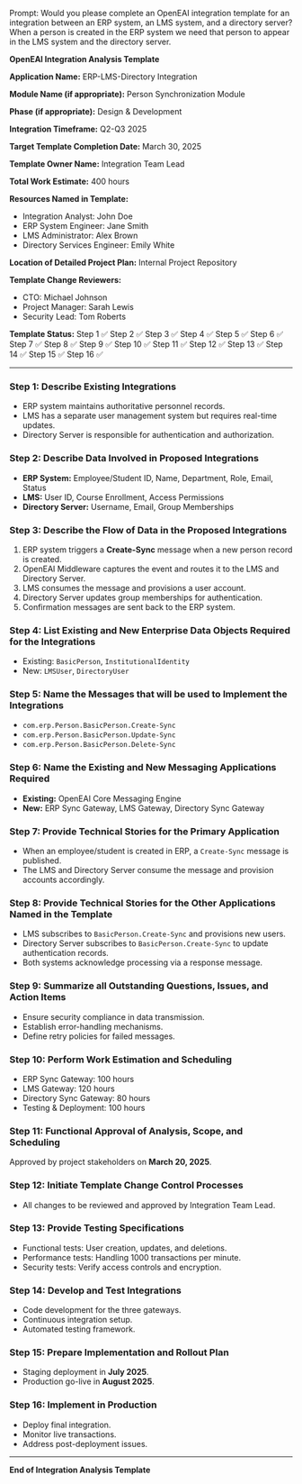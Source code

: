 Prompt: Would you please complete an OpenEAI integration template for an integration between an ERP system, an LMS system, and a directory server? When a person is created in the ERP system we need that person to appear in the LMS system and the directory server.

**OpenEAI Integration Analysis Template**

**Application Name:** ERP-LMS-Directory Integration

**Module Name (if appropriate):** Person Synchronization Module

**Phase (if appropriate):** Design & Development

**Integration Timeframe:** Q2-Q3 2025

**Target Template Completion Date:** March 30, 2025

**Template Owner Name:** Integration Team Lead

**Total Work Estimate:** 400 hours

**Resources Named in Template:**
- Integration Analyst: John Doe
- ERP System Engineer: Jane Smith
- LMS Administrator: Alex Brown
- Directory Services Engineer: Emily White

**Location of Detailed Project Plan:** Internal Project Repository

**Template Change Reviewers:**
- CTO: Michael Johnson
- Project Manager: Sarah Lewis
- Security Lead: Tom Roberts

**Template Status:** Step 1 ✅ Step 2 ✅ Step 3 ✅ Step 4 ✅ Step 5 ✅ Step 6 ✅ Step 7 ✅ Step 8 ✅ Step 9 ✅ Step 10 ✅ Step 11 ✅ Step 12 ✅ Step 13 ✅ Step 14 ✅ Step 15 ✅ Step 16 ✅

---

### **Step 1: Describe Existing Integrations**
- ERP system maintains authoritative personnel records.
- LMS has a separate user management system but requires real-time updates.
- Directory Server is responsible for authentication and authorization.

### **Step 2: Describe Data Involved in Proposed Integrations**
- **ERP System:** Employee/Student ID, Name, Department, Role, Email, Status
- **LMS:** User ID, Course Enrollment, Access Permissions
- **Directory Server:** Username, Email, Group Memberships

### **Step 3: Describe the Flow of Data in the Proposed Integrations**
1. ERP system triggers a **Create-Sync** message when a new person record is created.
2. OpenEAI Middleware captures the event and routes it to the LMS and Directory Server.
3. LMS consumes the message and provisions a user account.
4. Directory Server updates group memberships for authentication.
5. Confirmation messages are sent back to the ERP system.

### **Step 4: List Existing and New Enterprise Data Objects Required for the Integrations**
- Existing: `BasicPerson`, `InstitutionalIdentity`
- New: `LMSUser`, `DirectoryUser`

### **Step 5: Name the Messages that will be used to Implement the Integrations**
- `com.erp.Person.BasicPerson.Create-Sync`
- `com.erp.Person.BasicPerson.Update-Sync`
- `com.erp.Person.BasicPerson.Delete-Sync`

### **Step 6: Name the Existing and New Messaging Applications Required**
- **Existing:** OpenEAI Core Messaging Engine
- **New:** ERP Sync Gateway, LMS Gateway, Directory Sync Gateway

### **Step 7: Provide Technical Stories for the Primary Application**
- When an employee/student is created in ERP, a `Create-Sync` message is published.
- The LMS and Directory Server consume the message and provision accounts accordingly.

### **Step 8: Provide Technical Stories for the Other Applications Named in the Template**
- LMS subscribes to `BasicPerson.Create-Sync` and provisions new users.
- Directory Server subscribes to `BasicPerson.Create-Sync` to update authentication records.
- Both systems acknowledge processing via a response message.

### **Step 9: Summarize all Outstanding Questions, Issues, and Action Items**
- Ensure security compliance in data transmission.
- Establish error-handling mechanisms.
- Define retry policies for failed messages.

### **Step 10: Perform Work Estimation and Scheduling**
- ERP Sync Gateway: 100 hours
- LMS Gateway: 120 hours
- Directory Sync Gateway: 80 hours
- Testing & Deployment: 100 hours

### **Step 11: Functional Approval of Analysis, Scope, and Scheduling**
Approved by project stakeholders on **March 20, 2025**.

### **Step 12: Initiate Template Change Control Processes**
- All changes to be reviewed and approved by Integration Team Lead.

### **Step 13: Provide Testing Specifications**
- Functional tests: User creation, updates, and deletions.
- Performance tests: Handling 1000 transactions per minute.
- Security tests: Verify access controls and encryption.

### **Step 14: Develop and Test Integrations**
- Code development for the three gateways.
- Continuous integration setup.
- Automated testing framework.

### **Step 15: Prepare Implementation and Rollout Plan**
- Staging deployment in **July 2025**.
- Production go-live in **August 2025**.

### **Step 16: Implement in Production**
- Deploy final integration.
- Monitor live transactions.
- Address post-deployment issues.

---
**End of Integration Analysis Template**

